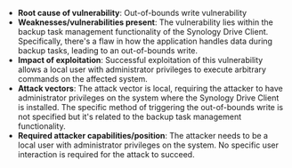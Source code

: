 - **Root cause of vulnerability**: Out-of-bounds write vulnerability
- **Weaknesses/vulnerabilities present**: The vulnerability lies within the backup task management functionality of the Synology Drive Client. Specifically, there's a flaw in how the application handles data during backup tasks, leading to an out-of-bounds write.
- **Impact of exploitation**: Successful exploitation of this vulnerability allows a local user with administrator privileges to execute arbitrary commands on the affected system.
- **Attack vectors**: The attack vector is local, requiring the attacker to have administrator privileges on the system where the Synology Drive Client is installed. The specific method of triggering the out-of-bounds write is not specified but it's related to the backup task management functionality.
- **Required attacker capabilities/position**: The attacker needs to be a local user with administrator privileges on the system. No specific user interaction is required for the attack to succeed.